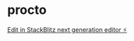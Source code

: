 # procto

[Edit in StackBlitz next generation editor ⚡️](https://stackblitz.com/~/github.com/ShivanshKothari/procto)